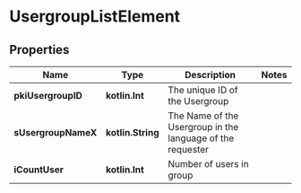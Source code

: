 
# UsergroupListElement

## Properties
| Name | Type | Description | Notes |
| ------------ | ------------- | ------------- | ------------- |
| **pkiUsergroupID** | **kotlin.Int** | The unique ID of the Usergroup |  |
| **sUsergroupNameX** | **kotlin.String** | The Name of the Usergroup in the language of the requester |  |
| **iCountUser** | **kotlin.Int** | Number of users in group |  |



